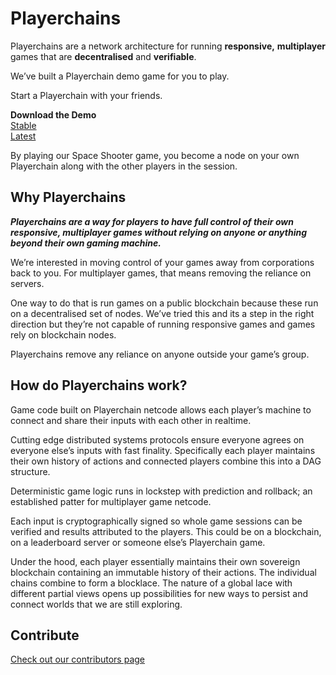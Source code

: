 # Playerchains

Playerchains are a network architecture for running **responsive,** **multiplayer** games that are **decentralised** and **verifiable**.

We’ve built a Playerchain demo game for you to play.

Start a Playerchain with your friends.

**Download the Demo** <br>
[Stable](https://github.com/playmint/playerchain-demo/releases/tag/v0.0.33) <br>
[Latest](https://github.com/playmint/playerchain-demo/releases/latest)

By playing our Space Shooter game, you become a node on your own Playerchain along with the other players in the session.


## Why Playerchains

***Playerchains are a way for players to have full control of their own responsive, multiplayer games without relying on anyone or anything beyond their own gaming machine.***

We’re interested in moving control of your games away from corporations back to you. For multiplayer games, that means removing the reliance on servers.

One way to do that is run games on a public blockchain because these run on a decentralised set of nodes. We’ve tried this and its a step in the right direction but they’re not capable of running responsive games and games rely on blockchain nodes.

Playerchains remove any reliance on anyone outside your game’s group.


## How do Playerchains work?

Game code built on Playerchain netcode allows each player’s machine to connect and share their inputs with each other in realtime. 

Cutting edge distributed systems protocols ensure everyone agrees on everyone else’s inputs with fast finality. Specifically each player maintains their own history of actions and connected players combine this into a DAG structure.

Deterministic game logic runs in lockstep with prediction and rollback; an established patter for multiplayer game netcode.

Each input is cryptographically signed so whole game sessions can be verified and results attributed to the players. This could be on a blockchain, on a leaderboard server or someone else’s Playerchain game.

Under the hood, each player essentially maintains their own sovereign blockchain containing an immutable history of their actions. The individual chains combine to form a blocklace. The nature of a global lace with different partial views opens up possibilities for new ways to persist and connect worlds that we are still exploring.


## Contribute

[Check out our contributors page](CONTRIBUTE.md)
